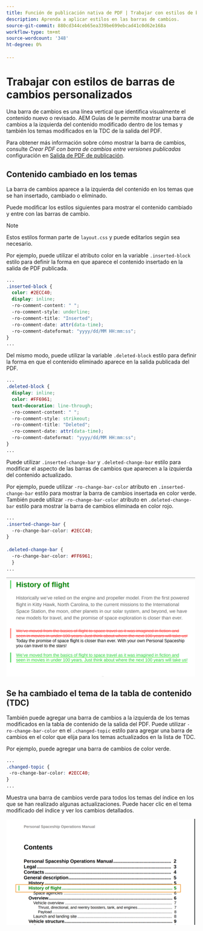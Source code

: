 ```yaml
---
title: Función de publicación nativa de PDF | Trabajar con estilos de barras de cambios personalizados
description: Aprenda a aplicar estilos en las barras de cambios.
source-git-commit: 880cd344ceb65ea339be699ebcad41c0d62e168a
workflow-type: tm+mt
source-wordcount: '348'
ht-degree: 0%

---
```


# Trabajar con estilos de barras de cambios personalizados

Una barra de cambios es una línea vertical que identifica visualmente el contenido nuevo o revisado. AEM Guías de le permite mostrar una barra de cambios a la izquierda del contenido modificado dentro de los temas y también los temas modificados en la TDC de la salida del PDF.

Para obtener más información sobre cómo mostrar la barra de cambios, consulte *Crear PDF con barra de cambios entre versiones publicadas* configuración en [Salida de PDF de publicación](../web-editor/native-pdf-web-editor.md).

## Contenido cambiado en los temas

La barra de cambios aparece a la izquierda del contenido en los temas que se han insertado, cambiado o eliminado.

Puede modificar los estilos siguientes para mostrar el contenido cambiado y entre con las barras de cambio.


>[!NOTE]
>
>Estos estilos forman parte de `layout.css` y puede editarlos según sea necesario.

Por ejemplo, puede utilizar el atributo color en la variable `.inserted-block` estilo para definir la forma en que aparece el contenido insertado en la salida de PDF publicada.


```css
...
.inserted-block { 
  color: #2ECC40; 
  display: inline; 
  -ro-comment-content: " "; 
  -ro-comment-style: underline; 
  -ro-comment-title: "Inserted"; 
  -ro-comment-date: attr(data-time); 
  -ro-comment-dateformat: "yyyy/dd/MM HH:mm:ss"; 
} 
...
```

Del mismo modo, puede utilizar la variable `.deleted-block` estilo para definir la forma en que el contenido eliminado aparece en la salida publicada del PDF.

```css
...
.deleted-block { 
  display: inline; 
  color: #FF6961; 
  text-decoration: line-through; 
  -ro-comment-content: " "; 
  -ro-comment-style: strikeout; 
  -ro-comment-title: "Deleted"; 
  -ro-comment-date: attr(data-time); 
  -ro-comment-dateformat: "yyyy/dd/MM HH:mm:ss"; 
} 
...
```

Puede utilizar `.inserted-change-bar` y `.deleted-change-bar` estilo para modificar el aspecto de las barras de cambios que aparecen a la izquierda del contenido actualizado.

Por ejemplo, puede utilizar `-ro-change-bar-color` atributo en `.inserted-change-bar` estilo para mostrar la barra de cambios insertada en color verde. También puede utilizar `-ro-change-bar-color` atributo en `.deleted-change-bar` estilo para mostrar la barra de cambios eliminada en color rojo.

```css
...
.inserted-change-bar { 
  -ro-change-bar-color: #2ECC40; 
} 

.deleted-change-bar { 
  -ro-change-bar-color: #FF6961; 
  } 
...
```

<img src="./assets/changed-bar-content.png" alt="Contenido de tema de barra modificado" width="500">

## Se ha cambiado el tema de la tabla de contenido (TDC)

También puede agregar una barra de cambios a la izquierda de los temas modificados en la tabla de contenido de la salida del PDF. Puede utilizar `-ro-change-bar-color` en el `.changed-topic` estilo para agregar una barra de cambios en el color que elija para los temas actualizados en la lista de TDC.

Por ejemplo, puede agregar una barra de cambios de color verde.

```css
...
.changed-topic { 
 -ro-change-bar-color: #2ECC40; 
}  
...
```


Muestra una barra de cambios verde para todos los temas del índice en los que se han realizado algunas actualizaciones. Puede hacer clic en el tema modificado del índice y ver los cambios detallados.

<img src="./assets/changed-bar-TOC.png" alt="Se ha cambiado la barra TOC" width="500">
